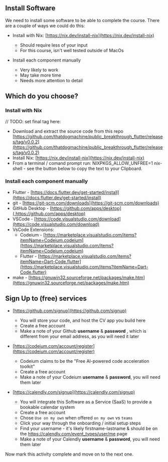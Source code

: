 ## Install Software

We need to install some software to be able to complete the course. There are a couple of ways we could do this:

- Install with Nix: [https://nix.dev/install-nix](https://nix.dev/install-nix)
    - Should require less of your input
    - For this course, isn't well tested outside of MacOs

- Install each component manually
    - Very likely to work
    - May take more time
    - Needs more attention to detail

## Which do you choose?

### Install with Nix

// TODO: set final tag here:

- Download and extract the source code from this repo [https://github.com/thatdogmachine/public_breakthrough_flutter/releases/tag/v0.0.2](https://github.com/thatdogmachine/public_breakthrough_flutter/releases/tag/v0.0.2)
- Install Nix: [https://nix.dev/install-nix](https://nix.dev/install-nix)
- From a terminal / comand prompt run: NIXPKGS_ALLOW_UNFREE=1 nix-shell - see the button below to copy the text to your Clipboard.

### Install each component manually

- Flutter - [https://docs.flutter.dev/get-started/install](https://docs.flutter.dev/get-started/install)
- git - [https://git-scm.com/downloads](https://git-scm.com/downloads)
- GitHub Desktop - [https://github.com/apps/desktop](,https://github.com/apps/desktop)
- VSCode - [https://code.visualstudio.com/download](https://code.visualstudio.com/download)
- VsCode Extensions:
    - Codeium - [https://marketplace.visualstudio.com/items?itemName=Codeium.codeium](https://marketplace.visualstudio.com/items?itemName=Codeium.codeium)
    - Flutter - [https://marketplace.visualstudio.com/items?itemName=Dart-Code.flutter](https://marketplace.visualstudio.com/items?itemName=Dart-Code.flutter)
- make - [https://gnuwin32.sourceforge.net/packages/make.htm](https://gnuwin32.sourceforge.net/packages/make.htm)

## Sign Up to (free) services

- [https://github.com/signup](https://github.com/signup)
    - You will store your code, and host the CV app you build here
    - Create a free account
    - Make a note of your Github **username** & **password** , which is different from your email address, as you will need it later

- [https://codeium.com/account/register](https://codeium.com/account/register)
    - Codeium claims to be the "Free AI-powered code acceleration toolkit"
    - Create a free account
    - Make a note of your Codeium **username** & **password**, you will need them later

- [https://calendly.com/signup](https://calendly.com/signup)
    - You will integrate this Software as a Service (SaaS) to provide a bookable calendar system
    - Create a free account
    - Chose `Use on my own` when offered `on my own` vs `teams`
    - Click your way through the onboarding / initial setup steps
    - Find your username - it's likely firstname-lastname & should be on the https://calendly.com/event_types/user/me page
    - Make a note of your Calendly **username** & **password**, you will need them later

Now mark this activity complete and move on to the next one.


